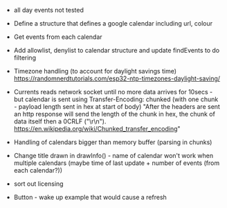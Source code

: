 * all day events not tested



* Define a structure that defines a google calendar including url, colour

* Get events from each calendar

* Add allowlist, denylist to calendar structure and update findEvents to do filtering

* Timezone handling (to account for daylight savings time)
  https://randomnerdtutorials.com/esp32-ntp-timezones-daylight-saving/

* Currents reads network socket until no more data arrives for 10secs - but calendar is sent using
    Transfer-Encoding: chunked  (with one chunk - payload length sent in hex at start of body)
     "After the headers are sent an http response will send the length of the chunk in hex, the chunk of data itself then a 0CRLF ("\r\n").
      https://en.wikipedia.org/wiki/Chunked_transfer_encoding"

* Handling of calendars bigger than memory buffer (parsing in chunks)

* Change title drawn in drawInfo() - name of calendar won't work when multiple calendars
  (maybe time of last update + number of events (from each calendar?))


* sort out licensing

* Button - wake up example that would cause a refresh


